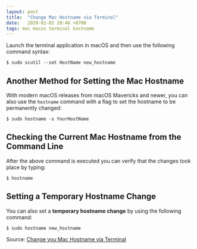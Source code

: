```yaml
---
layout: post
title:  "Change Mac Hostname via Terminal"
date:   2020-02-02 20:46 +0700
tags: mac macos terminal hostname
---
```


Launch the terminal application in macOS and then use the following command syntax:

```
$ sudo scutil --set HostName new_hostname
```

## Another Method for Setting the Mac Hostname

With modern macOS releases from macOS Mavericks and newer, you can also use the `hostname` command with a flag to set the hostname to be permanently changed:

```
$ sudo hostname -s YourHostName
```

## Checking the Current Mac Hostname from the Command Line

After the above command is executed you can verify that the changes took place by typing:

```
$ hostname
```

## Setting a Temporary Hostname Change

You can also set a __temporary hostname change__ by using the following command:

```
$ sudo hostname new_hostname
```

Source: [Change you Mac Hostname via Terminal](http://osxdaily.com/2010/09/06/change-your-mac-hostname-via-terminal/)

